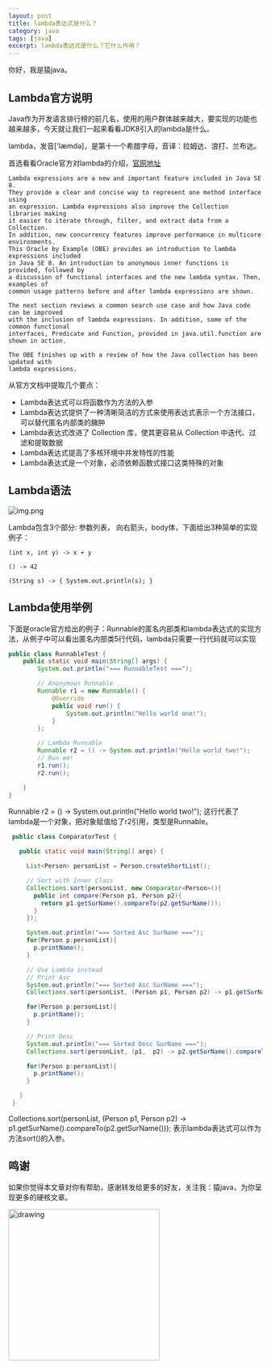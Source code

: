 ```yaml
---
layout: post
title: lambda表达式是什么？
category: java
tags: [java]
excerpt: lambda表达式是什么？它什么作用？
---
```


你好，我是猿java。


## Lambda官方说明

Java作为开发语言排行榜的前几名，使用的用户群体越来越大，要实现的功能也越来越多，今天就让我们一起来看看JDK8引入的lambda是什么。

lambda，发音['læmdə]，是第十一个希腊字母，音译：拉姆达、浪打、兰布达。

首选看看Oracle官方对lambda的介绍，[官网地址](https://www.oracle.com/webfolder/technetwork/tutorials/obe/java/Lambda-QuickStart/index.html#:~:text=Introduction,extract%20data%20from%20a%20Collection%20.)

```text
Lambda expressions are a new and important feature included in Java SE 8.
They provide a clear and concise way to represent one method interface using
an expression. Lambda expressions also improve the Collection libraries making
it easier to iterate through, filter, and extract data from a Collection.
In addition, new concurrency features improve performance in multicore environments.
This Oracle by Example (OBE) provides an introduction to lambda expressions included
in Java SE 8. An introduction to anonymous inner functions is provided, followed by
a discussion of functional interfaces and the new lambda syntax. Then, examples of
common usage patterns before and after lambda expressions are shown.

The next section reviews a common search use case and how Java code can be improved
with the inclusion of lambda expressions. In addition, some of the common functional
interfaces, Predicate and Function, provided in java.util.function are shown in action.

The OBE finishes up with a review of how the Java collection has been updated with
lambda expressions.
```
从官方文档中提取几个要点：

- Lambda表达式可以将函数作为方法的入参
- Lambda表达式提供了一种清晰简洁的方式来使用表达式表示一个方法接口，可以替代匿名内部类的臃肿
- Lambda表达式改进了 Collection 库，使其更容易从 Collection 中迭代、过滤和提取数据
- Lambda表达式提高了多核环境中并发特性的性能
- Lambda表达式是一个对象，必须依赖函数式接口这类特殊的对象

## Lambda语法
![img.png](https://www.yuanjava.cn/assets/md/lambda/1.png)

Lambda包含3个部分: 参数列表， 向右箭头，body体，下面给出3种简单的实现例子：
```text
(int x, int y) -> x + y

() -> 42

(String s) -> { System.out.println(s); }
```

## Lambda使用举例
下面是oracle官方给出的例子：Runnable的匿名内部类和lambda表达式的实现方法，从例子中可以看出匿名内部类5行代码，lambda只需要一行代码就可以实现
```java
public class RunnableTest {
    public static void main(String[] args) {
        System.out.println("=== RunnableTest ===");

        // Anonymous Runnable
        Runnable r1 = new Runnable() {
            @Override
            public void run() {
                System.out.println("Hello world one!");
            }
        };

        // Lambda Runnable
        Runnable r2 = () -> System.out.println("Hello world two!");
        // Run em!
        r1.run();
        r2.run();

    }
}
```
Runnable r2 = () -> System.out.println("Hello world two!"); 这行代表了lambda是一个对象，把对象赋值给了r2引用，类型是Runnable。

```java
 public class ComparatorTest {

   public static void main(String[] args) {

     List<Person> personList = Person.createShortList();

     // Sort with Inner Class
     Collections.sort(personList, new Comparator<Person>(){
       public int compare(Person p1, Person p2){
         return p1.getSurName().compareTo(p2.getSurName());
       }
     });

     System.out.println("=== Sorted Asc SurName ===");
     for(Person p:personList){
       p.printName();
     }

     // Use Lambda instead
     // Print Asc
     System.out.println("=== Sorted Asc SurName ===");
     Collections.sort(personList, (Person p1, Person p2) -> p1.getSurName().compareTo(p2.getSurName()));

     for(Person p:personList){
       p.printName();
     }

     // Print Desc
     System.out.println("=== Sorted Desc SurName ===");
     Collections.sort(personList, (p1,  p2) -> p2.getSurName().compareTo(p1.getSurName()));

     for(Person p:personList){
       p.printName();
     }

   }
 }

```
Collections.sort(personList, (Person p1, Person p2) -> p1.getSurName().compareTo(p2.getSurName())); 表示lambda表达式可以作为方法sort()的入参。


## 鸣谢
如果你觉得本文章对你有帮助，感谢转发给更多的好友，关注我：猿java，为你呈现更多的硬核文章。

<img src="https://yuanjava.cn/assets/img/pub.jpg" alt="drawing" style="width:300px;"/>
